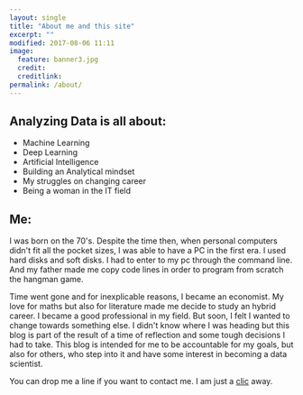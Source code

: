```yaml
---
layout: single
title: "About me and this site"
excerpt: ""
modified: 2017-08-06 11:11
image:
  feature: banner3.jpg
  credit:
  creditlink:
permalink: /about/
---
```


## Analyzing Data is all about:

* Machine Learning
* Deep Learning
* Artificial Intelligence
* Building an Analytical mindset
* My struggles on changing career
* Being a woman in the IT field

## Me:
I was born on the 70's. Despite the time then, when personal computers didn't fit all the pocket sizes, I was able to have a PC in the first era. I used hard disks and soft disks. I had to enter to my pc through the command line. And my father made me copy code lines in order to program from scratch the hangman game.

Time went gone and for inexplicable reasons, I became an economist. My love for maths but also for literature made me decide to study an hybrid career. I became a good professional in my field. But soon, I felt I wanted to change towards something else. I didn't know where I was heading but this blog is part of the result of a time of reflection and some tough decisions I had to take.
This blog is intended for me to be accountable for my goals, but also for others, who step into it and have some interest in becoming a data scientist.

You can drop me a line if you want to contact me. I am just a [clic](mailto:letadigital@gmail.com) away.
